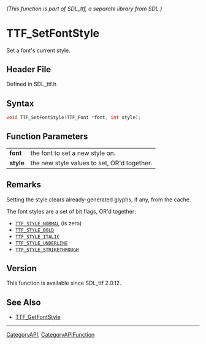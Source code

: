 ###### (This function is part of SDL_ttf, a separate library from SDL.)
# TTF_SetFontStyle

Set a font's current style.

## Header File

Defined in SDL_ttf.h

## Syntax

```c
void TTF_SetFontStyle(TTF_Font *font, int style);

```

## Function Parameters

|               |                                             |
| ------------- | ------------------------------------------- |
| **font**      | the font to set a new style on.             |
| **style**     | the new style values to set, OR'd together. |

## Remarks

Setting the style clears already-generated glyphs, if any, from the cache.

The font styles are a set of bit flags, OR'd together:

- [`TTF_STYLE_NORMAL`](TTF_STYLE_NORMAL) (is zero)
- [`TTF_STYLE_BOLD`](TTF_STYLE_BOLD)
- [`TTF_STYLE_ITALIC`](TTF_STYLE_ITALIC)
- [`TTF_STYLE_UNDERLINE`](TTF_STYLE_UNDERLINE)
- [`TTF_STYLE_STRIKETHROUGH`](TTF_STYLE_STRIKETHROUGH)

## Version

This function is available since SDL_ttf 2.0.12.

## See Also

- [TTF_GetFontStyle](TTF_GetFontStyle)

----
[CategoryAPI](CategoryAPI), [CategoryAPIFunction](CategoryAPIFunction)

